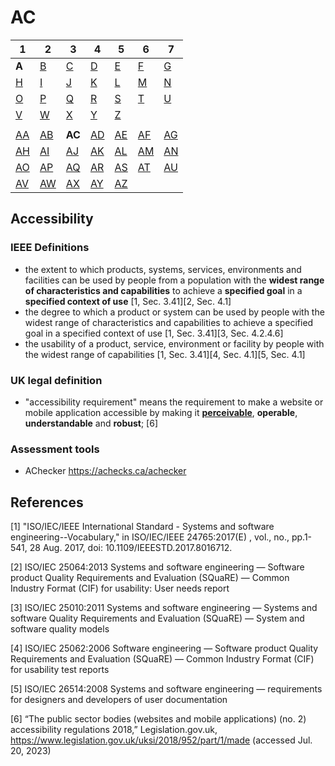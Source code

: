 # AC

| 1 | 2 | 3 | 4 | 5 | 6 | 7 |
|---|---|---|---|---|---|---|
| **A** | [B](../b/index.md) | [C](../c/index.md) | [D](../d/index.md) | [E](../e/index.md) | [F](../f/index.md) | [G](../g/index.md) |
| [H](../h/index.md) | [I](../i/index.md) | [J](../j/index.md) | [K](../k/index.md) | [L](../l/index.md) | [M](../m/index.md) | [N](../n/index.md) | 
| [O](../o/index.md) | [P](../p/index.md) | [Q](../q/index.md) | [R](../r/index.md) | [S](../s/index.md) | [T](../t/index.md) | [U](../u/index.md) | 
| [V](../v/index.md) | [W](../w/index.md) | [X](../x/index.md) | [Y](../y/index.md) | [Z](../z/index.md) |
|   |   |   |   |   |   |   |
| [AA](aa.md) | [AB](ab.md) | **AC** | [AD](ad.md) | [AE](ae.md) | [AF](af.md) | [AG](ag.md) | 
| [AH](ah.md) | [AI](ai.md) | [AJ](aj.md) | [AK](ak.md) | [AL](al.md) | [AM](am.md) | [AN](an.md) | 
| [AO](ao.md) | [AP](ap.md) | [AQ](aq.md) | [AR](ar.md) | [AS](as.md) | [AT](at.md) | [AU](au.md) | 
| [AV](av.md) | [AW](aw.md) | [AX](ax.md) | [AY](ay.md) | [AZ](az.md) |



## Accessibility
### IEEE Definitions
- the extent to which products, systems, services, environments and facilities can be used by people from a population 
with the **widest range of characteristics and capabilities** to achieve a **specified goal** in a **specified context of use** [1, Sec. 3.41][2, Sec. 4.1]
- the degree to which a product or system can be used by people with the widest range of characteristics and capabilities to achieve a
specified goal in a specified context of use [1, Sec. 3.41][3, Sec. 4.2.4.6]
- the usability of a product, service, environment or facility by people with the widest range of capabilities [1, Sec. 3.41][4, Sec. 4.1][5, Sec. 4.1]
### UK legal definition
- "accessibility requirement" means the requirement to make a website or mobile application accessible by making it **[perceivable](https://dictionary.cambridge.org/dictionary/english/perceivable)**, **operable**, **understandable** and **robust**; [6]
### Assessment tools
- AChecker https://achecks.ca/achecker



## References
[1] "ISO/IEC/IEEE International Standard - Systems and software engineering--Vocabulary," in ISO/IEC/IEEE 24765:2017(E) , vol., no., pp.1-541, 28 Aug. 2017, doi: 10.1109/IEEESTD.2017.8016712.

[2] ISO/IEC 25064:2013 Systems and software engineering — Software product Quality Requirements and Evaluation (SQuaRE) — Common Industry Format (CIF) for usability: User needs report

[3] ISO/IEC 25010:2011 Systems and software engineering — Systems and software Quality Requirements and Evaluation (SQuaRE) — System and software quality models

[4] ISO/IEC 25062:2006 Software engineering — Software product Quality Requirements and Evaluation (SQuaRE) — Common Industry Format (CIF) for usability test reports

[5] ISO/IEC 26514:2008 Systems and software engineering — requirements for designers and developers of user documentation

[6] “The public sector bodies (websites and mobile applications) (no. 2) accessibility regulations 2018,” Legislation.gov.uk, https://www.legislation.gov.uk/uksi/2018/952/part/1/made (accessed Jul. 20, 2023)
